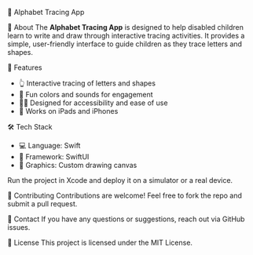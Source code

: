 📝 Alphabet Tracing App

📌 About
The **Alphabet Tracing App** is designed to help disabled children learn to write and draw through interactive tracing activities. It provides a simple, user-friendly interface to guide children as they trace letters and shapes.

🚀 Features
- 👆 Interactive tracing of letters and shapes
- 🎨 Fun colors and sounds for engagement
- 🧑‍🏫 Designed for accessibility and ease of use
- 📱 Works on iPads and iPhones

🛠️ Tech Stack
- 💻 Language: Swift
- 📱 Framework: SwiftUI
- 🎨 Graphics: Custom drawing canvas

Run the project in Xcode and deploy it on a simulator or a real device.

🤝 Contributing
Contributions are welcome! Feel free to fork the repo and submit a pull request.

📧 Contact
If you have any questions or suggestions, reach out via GitHub issues.

📜 License
This project is licensed under the MIT License.
